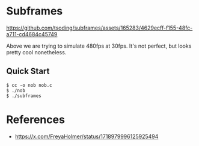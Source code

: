 # Subframes

https://github.com/tsoding/subframes/assets/165283/4629ecff-f155-48fc-a711-cd4684c45749

Above we are trying to simulate 480fps at 30fps. It's not perfect, but looks pretty cool nonetheless.

## Quick Start

```console
$ cc -o nob nob.c
$ ./nob
$ ./subframes
```

# References

- https://x.com/FreyaHolmer/status/1718979996125925494
